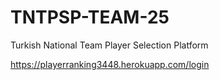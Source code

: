 # TNTPSP-TEAM-25
Turkish National Team Player Selection Platform

https://playerranking3448.herokuapp.com/login
